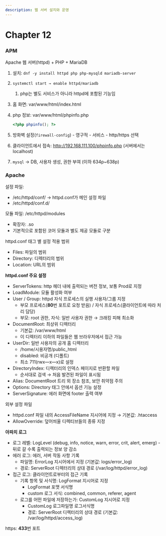 ```yaml
---
description: 웹 서버 설치와 운영
---
```


# Chapter 12

### APM

Apache 웹 서버(httpd) + PHP + MariaDB

1. 설치: `dnf -y install httpd php php-mysqld mariadb-server`
2. `systemctl start → enable httpd/mariadb`
   1. php는 별도 서비스가 아니라 httpd에 포함된 기능임
3. 홈 화면: var/www/html/index.html
4.  php 정보: var/www/html/phpinfo.php

    ```php
    <?php phpinfo(); ?>
    ```
5. 방화벽 설정(`firewall-config`) - 영구적 - 서비스 - http/https 선택
6. 클라이언트에서 접속: http://192.168.111.100/phpinfo.php (서버에서는 localhost)
7. `mysql` → DB, 사용자 생성, 권한 부여 (이하 634p\~638p)

### Apache

설정 파일:

* /etc/httpd/conf/ → httpd.conf가 메인 설정 파일
* /etc/httpd/conf.d/

모듈 파일: /etc/httpd/modules

* 확장자: .so
* 기본적으로 포함된 코어 모듈과 별도 제공 모듈로 구분

httpd.conf 태그 별 설정 적용 범위

* Files: 파일의 범위
* Directory: 디렉터리의 범위
* Location: URL의 범위

**httpd.conf 주요 설정**

* ServerTokens: http 헤더 내에 출력되는 버전 정보, 보통 Prod로 지정
* LoadModule: 모듈 활성화 여부
* User / Group: httpd 자식 프로세스의 실행 사용자/그룹 지정
  * 부모 프로세스(**80**번 포트로 요청 받음) / 자식 프로세스(클라이언트에 따라 처리 담당)
  * 부모: root 권한, 자식: 일반 사용자 권한 → 크래킹 피해 최소화
* DocumentRoot: 최상위 디렉터리
  * 기본값: /var/www/html
  * 이 디렉터리 이하의 파일들은 웹 브라우저에서 접근 가능
* UserDir: 일반 사용자의 공개 홈 디렉터리
  * /home/시용자명/public\_html
  * disabled: 비공개 (디폴트)
  * 최소 711(rwx—x—x)로 설정
* DirectoryIndex: 디렉터리의 인덱스 페이지로 반환할 파일
  * 순서대로 검색 → 처음 발견된 파일이 표시됨
* Alias: DocumentRoot 트리 외 장소 참조, 보안 취약점 주의
* Options: Directory 태그 안에서 옵션 기능 설정
* ServerSignature: 에러 화면에 footer 출력 여부

외부 설정 파일

* httpd.conf 파일 내의 AccessFileName 지시어에 지정 → 기본값: .htaccess
* AllowOverride: 덮어씌울 디렉티브들의 종류 지정

**아파치 로그**

* 로그 레벨: LogLevel (debug, info, notice, warn, error, crit, alert, emerg) - 뒤로 갈 수록 출력되는 정보 양 감소
* 에러 로그: 에러, 서버 작동 사항 기록
  * 파일명: ErrorLog 지시어에서 지정 (기본값: logs/error\_log)
  * 경로: ServerRoot 디렉터리의 상대 경로 (/var/log/httpd/error\_log)
* 접근 로그: 클라이언트로부터의 접근 기록
  * 기록 항목 및 서식명: LogFormat 지시어로 지정
    * LogFormat 포맷 서식명
    * custom 로그 서식: combined, common, referer, agent
  * 로그를 어떤 파일에 저장하는가: CustomLog 지시어로 지정
    * CustomLog 로그파일명 로그서식명
    * 경로: ServerRoot 디렉터리의 상대 경로 (기본값: /var/log/httpd/access\_log)

https: **433**번 포트
